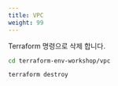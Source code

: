 ```yaml
---
title: VPC
weight: 99
---
```


Terraform 명령으로 삭제 합니다.

```bash
cd terraform-env-workshop/vpc

terraform destroy
```
